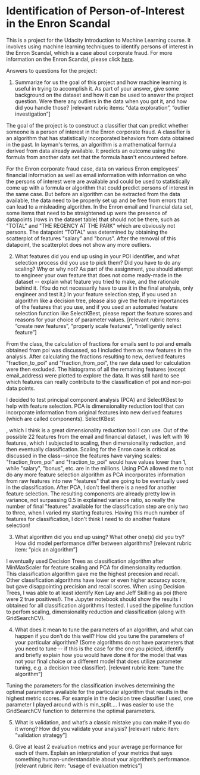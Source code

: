 # Identification of Person-of-Interest in the Enron Scandal

This is a project for the Udacity Introduction to Machine Learning course. It involves using machine learning techniques to identify persons of interest in the Enron Scandal, which is a case about corporate fraud. For more information on the Enron Scandal, please click [here](https://en.wikipedia.org/wiki/Enron_scandal).

Answers to questions for the project:

1. Summarize for us the goal of this project and how machine learning is useful in trying to accomplish it. As part of your answer, give some background on the dataset and how it can be used to answer the project question. Were there any outliers in the data when you got it, and how did you handle those?  [relevant rubric items: “data exploration”, “outlier investigation”]

The goal of the project is to construct a classifier that can predict whether someone is a person of interest in the Enron corporate fraud. A classifier is an algorithm that has statistically incorporated behaviors from data obtained in the past. In layman's terms, an algorithm is a mathematical formula derived from data already available. It predicts an outcome using the formula from another data set that the formula hasn't encountered before.

For the Enron corporate fraud case, data on various Enron employees' financial information as well as email information with information on who the persons of interest were are available and could be used to statistically come up with a formula or algorithm that could predict persons of interest in the same case. But before an algorithm can be extracted from the data available, the data need to be properly set up and be free from errors that can lead to a misleading algorithm. In the Enron email and financial data set, some items that need to be straightened up were the presence of datapoints (rows in the dataset table) that should not be there, such as "TOTAL" and "THE REGENCY AT THE PARK" which are obviously not persons. The datapoint "TOTAL" was determined by obtaining the scatterplot of features "salary" and "bonus". After the removal of this datapoint, the scatterplot does not show any more outliers.

2. What features did you end up using in your POI identifier, and what selection process did you use to pick them? Did you have to do any scaling? Why or why not? As part of the assignment, you should attempt to engineer your own feature that does not come ready-made in the dataset -- explain what feature you tried to make, and the rationale behind it. (You do not necessarily have to use it in the final analysis, only engineer and test it.) In your feature selection step, if you used an algorithm like a decision tree, please also give the feature importances of the features that you use, and if you used an automated feature selection function like SelectKBest, please report the feature scores and reasons for your choice of parameter values.  [relevant rubric items: “create new features”, “properly scale features”, “intelligently select feature”]

From the class, the calculation of fractions for emails sent to poi and emails obtained from poi was discussed, so I included them as new features in the analysis. After calculating the fractions resulting to new, derived features "fraction_to_poi" and "fraction_from_poi", the raw data used for calculation were then excluded. The histograms of all the remaining features (except email_address) were plotted to explore the data. It was still hard to see which features can really contribute to the classification of poi and non-poi data points.  

I decided to test principal component analysis (PCA) and SelectKBest to help with feature selection. PCA is dimensionality reduction tool that can incorporate information from original features into new derived features (which are called components). SelectKBest 


, which I think is a great dimensionality reduction tool I can use. Out of the possible 22 features from the email and financial dataset, I was left with 16 features, which I subjected to scaling, then dimensionality reduction, and then eventually classification. Scaling for the Enron case is critical as discussed in the class--since the features have varying scales: "fraction_from_poi" and "fraction_to_poi" would have values lower than 1, while "salary", "bonus", etc. are in the millions. Using PCA allowed me to not do any more feature selection algorithm as PCA incorporates information from raw features into new "features" that are going to be eventually used in the classification. After PCA, I don't feel there is a need for another feature selection. The resulting components are already pretty low in variance, not surpassing 0.5 in explained variance ratio, so really the number of final "features" available for the classification step are only two to three, when I varied my starting features. Having this much number of features for classification, I don't think I need to do another feature selection!

3. What algorithm did you end up using? What other one(s) did you try? How did model performance differ between algorithms?  [relevant rubric item: “pick an algorithm”]

I eventually used Decision Trees as classification algorithm after MinMaxScaler for feature scaling and PCA for dimensionality reduction. This classification algorithm gave me the highest precesion and recall. Other classification algorithms have lower or even higher accuracy score, but gave disappointing precision and recall scores. When using Decision Trees, I was able to at least identify Ken Lay and Jeff Skilling as poi (there were 2 true positives!). The Jupyter notebook should show the results I obtained for all classification algorithms I tested. I used the pipeline function to perfom scaling, dimensionality reduction and classification (along with GridSearchCV).

4. What does it mean to tune the parameters of an algorithm, and what can happen if you don’t do this well?  How did you tune the parameters of your particular algorithm? (Some algorithms do not have parameters that you need to tune -- if this is the case for the one you picked, identify and briefly explain how you would have done it for the model that was not your final choice or a different model that does utilize parameter tuning, e.g. a decision tree classifier).  [relevant rubric item: “tune the algorithm”]

Tuning the parameters for the classification involves determining the optimal parameters available for the particular algorithm that results in the highest metric scores. For example in the decision tree classifier I used, one parameter I played around with is min_split.... I was easier to use the GridSearchCV function to determine the optimal parameters. 

5. What is validation, and what’s a classic mistake you can make if you do it wrong? How did you validate your analysis?  [relevant rubric item: “validation strategy”]



6. Give at least 2 evaluation metrics and your average performance for each of them.  Explain an interpretation of your metrics that says something human-understandable about your algorithm’s performance. [relevant rubric item: “usage of evaluation metrics”]



